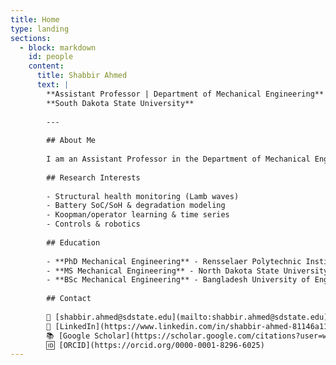 ```yaml
---
title: Home
type: landing
sections:
  - block: markdown
    id: people
    content:
      title: Shabbir Ahmed
      text: |
        **Assistant Professor | Department of Mechanical Engineering**  
        **South Dakota State University**
        
        ---
        
        ## About Me
        
        I am an Assistant Professor in the Department of Mechanical Engineering at South Dakota State University. My research focuses on structural health monitoring (ultrasonic guided waves), battery diagnostics, and data-driven system identification (ARX/VARX, DMD/DMDc, Koopman).
        
        ## Research Interests
        
        - Structural health monitoring (Lamb waves)
        - Battery SoC/SoH & degradation modeling
        - Koopman/operator learning & time series
        - Controls & robotics
        
        ## Education
        
        - **PhD Mechanical Engineering** - Rensselaer Polytechnic Institute (2022)
        - **MS Mechanical Engineering** - North Dakota State University (2017)
        - **BSc Mechanical Engineering** - Bangladesh University of Engineering and Technology (2013)
        
        ## Contact
        
        📧 [shabbir.ahmed@sdstate.edu](mailto:shabbir.ahmed@sdstate.edu)  
        🔗 [LinkedIn](https://www.linkedin.com/in/shabbir-ahmed-81146a116/)  
        📚 [Google Scholar](https://scholar.google.com/citations?user=wYxw9ZgAAAAJ)  
        🆔 [ORCID](https://orcid.org/0000-0001-8296-6025)
---
```

